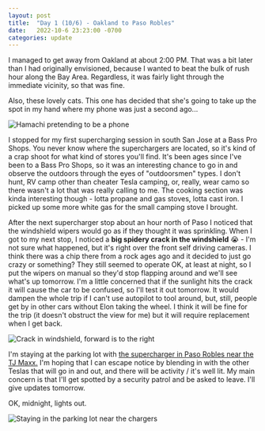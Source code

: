 ```yaml
---
layout: post
title:  "Day 1 (10/6) - Oakland to Paso Robles"
date:   2022-10-6 23:23:00 -0700
categories: update
---
```


I managed to get away from Oakland at about 2:00 PM. That was a bit later than I had originally envisioned, because I wanted to beat the bulk of rush hour along the Bay Area. Regardless, it was fairly light through the immediate vicinity, so that was fine.

Also, these lovely cats. This one has decided that she's going to take up the spot in my hand where my phone was just a second ago...

![Hamachi pretending to be a phone](/bitblotter/assets/img/2022/10/PXL_20221006_170510933.jpg)

I stopped for my first supercharging session in south San Jose at a Bass Pro Shops. You never know where the superchargers are located, so it's kind of a crap shoot for what kind of stores you'll find. It's been ages since I've been to a Bass Pro Shops, so it was an interesting chance to go in and observe the outdoors through the eyes of "outdoorsmen" types. I don't hunt, RV camp other than cheater Tesla camping, or, really, wear camo so there wasn't a lot that was really calling to me. The cooking section was kinda interesting though - lotta propane and gas stoves, lotta cast iron. I picked up some more white gas for the small camping stove I brought.

After the next supercharger stop about an hour north of Paso I noticed that the windshield wipers would go as if they thought it was sprinkling. When I got to my next stop, I noticed a **big spidery crack in the windshield** 😭 - I'm not sure what happened, but it's right over the front self driving cameras. I think there was a chip there from a rock ages ago and it decided to just go crazy or something? They still seemed to operate OK, at least at night, so I put the wipers on manual so they'd stop flapping around and we'll see what's up tomorrow. I'm a little concerned that if the sunlight hits the crack it will cause the car to be confused, so I'll test it out tomorrow. It would dampen the whole trip if I can't use autopilot to tool around, but, still, people get by in other cars without Elon taking the wheel. I think it will be fine for the trip (it doesn't obstruct the view for me) but it will require replacement when I get back.

![Crack in windshield, forward is to the right](/bitblotter/assets/img/2022/10/PXL_20221007_170716531.jpg)

I'm staying at the parking lot with [the supercharger in Paso Robles near the TJ Maxx.](https://goo.gl/maps/zM3m2gaNmPpB2Bid8) I'm hoping that I can escape notice by blending in with the other Teslas that will go in and out, and there will be activity / it's well lit. My main concern is that I'll get spotted by a security patrol and be asked to leave. I'll give updates tomorrow.

OK, midnight, lights out.

![Staying in the parking lot near the chargers](/bitblotter/assets/img/2022/10/PXL_20221007_063828086.jpg)
